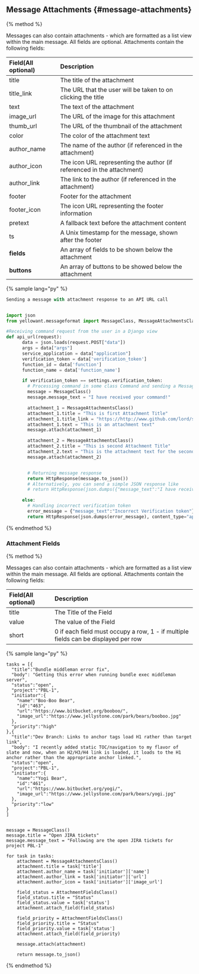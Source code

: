 ## Message Attachments {#message-attachments}

{% method %}

Messages can also contain attachments - which are formatted as a list view within the main message. All fields are optional. Attachments contain the following fields:

| Field\(All optional\) | Description |
| :--- | :--- |
| title | The title of the attachment |
| title\_link | The URL that the user will be taken to on clicking the title |
| text | The text of the attachment |
| image\_url | The URL of the image for this attachment |
| thumb\_url | The URL of the thumbnail of the attachment |
| color | The color of the attachment text |
| author\_name | The name of the author \(if referenced in the attachment\) |
| author\_icon | The icon URL representing the author \(if referenced in the attachment\) |
| author\_link | The link to the author \(if referenced in the attachment\) |
| footer | Footer for the attachment |
| footer\_icon | The icon URL representing the footer information |
| pretext | A fallback text before the attachment content |
| ts | A Unix timestamp for the message, shown after the footer |
| **fields** | An array of fields to be shown below the attachment |
| **buttons** | An array of buttons to be showed below the attachment |

  
{% sample lang="py" %}

```py
Sending a message with attachment response to an API URL call


import json
from yellowant.messageformat import MessageClass, MessageAttachmentsClass, MessageButtonsClass

#Receiving command request from the user in a Django view
def api_url(request):    
      data = json.loads(request.POST["data"])
      args = data["args"]
      service_application = data["application"]
      verification_token = data['verification_token']
      function_id = data['function']
      function_name = data['function_name']

      if verification_token == settings.verification_token:
        # Processing command in some class Command and sending a Message Object
        message = MessageClass()
        message.message_text = "I have received your command!"

        attachment_1 = MessageAttachmentsClass()
        attachment_1.title = "This is first Attachment Title"
        attachment_1.title_link = "https://http://www.github.com/lord/slate/"
        attachment_1.text = "This is an attachment text"
        message.attach(attachment_1)

        attachment_2 = MessageAttachmentsClass()
        attachment_2.title = "This is second Attachment Title"
        attachment_2.text = "This is the attachment text for the second attachment"
        message.attach(attachment_2)


        # Returning message response
        return HttpResponse(message.to_json())
        # Alternatively, you can send a simple JSON response like
        # return HttpResponse(json.dumps({"message_text":"I have received your command!", "attachments":[{"title":"This is first Attachment Title", "title_link":"https://http://www.github.com/lord/slate/", "text": "This is an attachment text"},{"title":"This is second Attachment Title", "text": "This is the attachment text for the second attachment"}]}))

      else:
        # Handling incorrect verification token
        error_message = {"message_text":"Incorrect Verification token"}
        return HttpResponse(json.dumps(error_message), content_type="application/json")

```

{% endmethod %}



### Attachment Fields

{% method %}

Messages can also contain attachments - which are formatted as a list view within the main message. All fields are optional. Attachments contain the following fields:

| Field\(All optional\) | Description |
| :--- | :--- |
| title | The Title of the Field |
| value | The value of the Field |
| short | 0 if each field must occupy a row, 1 - if multiple fields can be displayed per row |

{% sample lang="py" %}

```
tasks = [{
  "title":"Bundle middleman error fix",
  "body": "Getting this error when running bundle exec middleman server",
  "status":"open",
  "project":"PBL-1",
  "initiator":{
    "name":"Boo-Boo Bear",
    "id":"463",
    "url":"https://www.bitbucket.org/booboo/",
    "image_url":"https://www.jellystone.com/park/bears/booboo.jpg"
  },
  "priority":"high"
},{
  "title":"Dev Branch: Links to anchor tags load H1 rather than target link",
  "body": "I recently added static TOC/navigation to my flavor of slate and now, when an H2/H3/H4 link is loaded, it loads to the H1 anchor rather than the appropriate anchor linked.",
  "status":"open",
  "project":"PBL-1",
  "initiator":{
    "name":"Yogi Bear",
    "id":"461",
    "url":"https://www.bitbucket.org/yogi/",
    "image_url":"https://www.jellystone.com/park/bears/yogi.jpg"
  },
  "priority":"low"
}
]


message = MessageClass()
message.title = "Open JIRA tickets"
message.message_text = "Following are the open JIRA tickets for project PBL-1"

for task in tasks:
    attachment = MessageAttachmentsClass()
    attachment.title = task['title']
    attachment.author_name = task['initiator']['name']
    attachment.author_link = task['initiator']['url']
    attachment.author_icon = task['initiator']['image_url']

    field_status = AttachmentFieldsClass()
    field_status.title = "Status"
    field_status.value = task['status']
    attachment.attach_field(field_status)

    field_priority = AttachmentFieldsClass()
    field_priority.title = "Status"
    field_priority.value = task['status']
    attachment.attach_field(field_priority)

    message.attach(attachment)

    return message.to_json()
```


{% endmethod %}  




